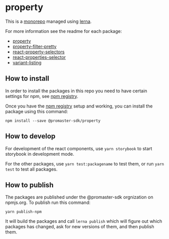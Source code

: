 # property

This is a [monorepo](https://medium.com/@maoberlehner/monorepos-in-the-wild-33c6eb246cb9) managed using [lerna](https://lernajs.io/).

For more information see the readme for each package:

- [property](packages/property/README.md)
- [property-filter-pretty](packages/property-filter-pretty/README.md)
- [react-property-selectors](packages/react-property-selectors/README.md)
- [react-properties-selector](packages/react-properties-selector/README.md)
- [variant-listing](packages/variant-listing/README.md)

## How to install

In order to install the packages in this repo you need to have certain settings for npm, see [npm registry](#npm-registry).

Once you have the [npm registry](#npm-registry) setup and working, you can install the package using this command:

`npm install --save @promaster-sdk/property`

## How to develop

For development of the react components, use `yarn storybook` to start storybook in development mode.

For the other packages, use `yarn test:packagename` to test them, or run `yarn test` to test all packages.

## How to publish

The packages are published under the @promaster-sdk orgnization on npmjs.org. To publish run this command:

```
yarn publish-npm
```

It will build the packages and call `lerna publish` which will figure out which packages has changed, ask for new versions of them, and then publish them.
